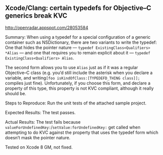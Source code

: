 ## Xcode/Clang: certain typedefs for Objective–C generics break KVC

http://openradar.appspot.com/28053584

Summary:
When using a typedef for a special configuration of a generic container such as NSDictionary, there are two variants to write the typedef:
One that hides the pointer nature — `typedef ExistingClass<Qualifiers> *Alias` —  and one that requires you to remain explicit about it — `typedef ExistingClass<Qualifiers> Alias`.

The second form allows you to use `Alias` just as if it was a regular Objective–C class (e.g. you’d still include the asterisk when you declare a variable, and writing`[foo isKindOfClass:[TYPEDEFD_THING class]];` compiles just fine).
Unfortunately, if you choose this form, and declare a property of this type, this property is not KVC compliant, although it really should be.

Steps to Reproduce:
Run the unit tests of the attached sample project.


Expected Results:
The test passes.


Actual Results:
The test fails because `valueForUndefinedKey:`/`setValue:forUndefinedKey:` get called when attempting to do KVC against the property that uses the typedef form which doesn’t mask the pointer nature.

Tested on Xcode 8 GM, not fixed.
